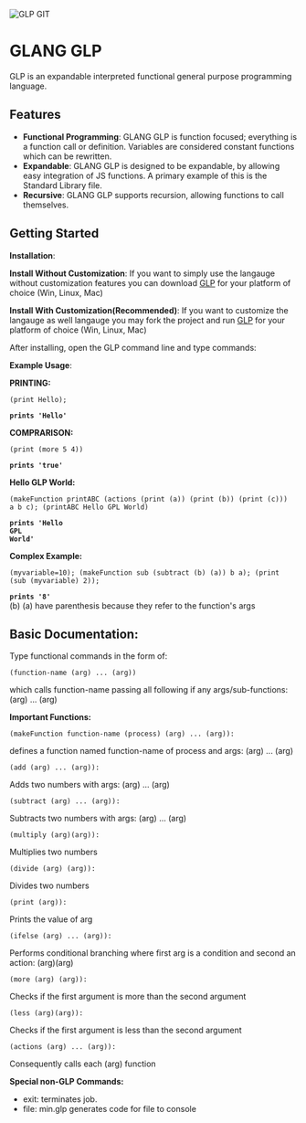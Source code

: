 
![GLP GIT](https://github.com/itsgerassimos/GLP/assets/136891956/3aa14a4f-1483-4267-8e52-8d6fb0ad4c60)

# GLANG GLP

GLP is an expandable interpreted functional general purpose programming language. 

## Features

- **Functional Programming**: GLANG GLP is function focused; everything is a function call or definition. Variables are considered constant functions which can be rewritten.
- **Expandable**: GLANG GLP is designed to be expandable, by allowing easy integration of JS functions. A primary example of this is the Standard Library file.
- **Recursive**: GLANG GLP supports recursion, allowing functions to call themselves.

## Getting Started

**Installation**: 

**Install Without Customization**: 
If you want to simply use the langauge without customization features you can download [GLP](https://github.com/itsgerassimos/GLP/tree/main/build) for your platform of choice (Win, Linux, Mac)

**Install With Customization(Recommended)**: 
If you want to customize the langauge as well langauge you may fork the project and run [GLP](https://github.com/itsgerassimos/GLP/tree/main/build) for your platform of choice (Win, Linux, Mac)

After installing, open the GLP command line and type commands:

**Example Usage**:

**PRINTING:**
```glp
(print Hello);
```
**`prints 'Hello'`**  



**COMPRARISON:**
```glp
(print (more 5 4))
```
**`prints 'true'`**  


**Hello GLP World:**
```glp
(makeFunction printABC (actions (print (a)) (print (b)) (print (c)))  a b c); (printABC Hello GPL World)
```

**`prints 'Hello`**  
**`GPL`**  
**`World'`**  



**Complex Example:**
```glp
(myvariable=10); (makeFunction sub (subtract (b) (a)) b a); (print (sub (myvariable) 2));
```
**`prints '8'`**  
(b) (a) have parenthesis because they refer to the function's args

## Basic Documentation:
Type functional commands in the form of:

```
(function-name (arg) ... (arg))
```

which calls function-name passing all following if any args/sub-functions: (arg) ... (arg)

**Important Functions:**

```
(makeFunction function-name (process) (arg) ... (arg)):
```

defines a function named function-name of process and args: (arg) ... (arg)

```
(add (arg) ... (arg)):
```

Adds two numbers with args: (arg) ... (arg)

```
(subtract (arg) ... (arg)):
```

Subtracts two numbers with args: (arg) ... (arg)

```
(multiply (arg)(arg)):
```

Multiplies two numbers

```
(divide (arg) (arg)):
```

Divides two numbers

```
(print (arg)):
```

Prints the value of arg

```
(ifelse (arg) ... (arg)):
```

Performs conditional branching where first arg is a condition and second an action: (arg)(arg)

```
(more (arg) (arg)):
```

Checks if the first argument is more than the second argument

```
(less (arg)(arg)):
```

Checks if the first argument is less than the second argument

```
(actions (arg) ... (arg)):
```

Consequently calls each (arg) function

**Special non-GLP Commands:**

- exit: terminates job.
- file: min.glp generates code for file to console
